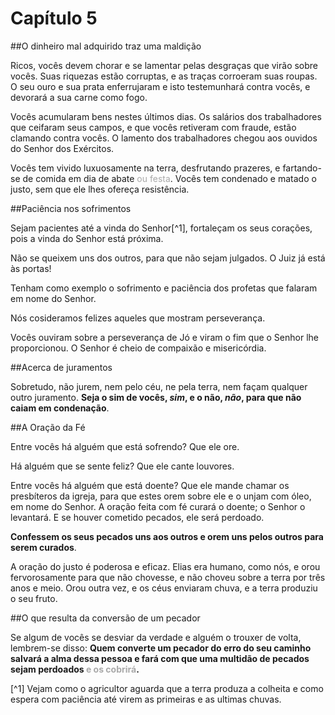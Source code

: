 # Capítulo 5

##O dinheiro mal adquirido traz uma maldição

Ricos, vocês devem chorar e se lamentar pelas desgraças que virão sobre vocês. Suas riquezas estão corruptas, e as traças corroeram suas roupas. O seu ouro e sua prata enferrujaram e isto testemunhará contra vocês, e devorará a sua carne como fogo.

Vocês acumularam bens nestes últimos dias. Os salários dos trabalhadores que ceifaram seus campos, e que vocês retiveram com fraude, estão clamando contra vocês. O lamento dos trabalhadores chegou aos ouvidos do Senhor dos Exércitos.

Vocês tem vivido luxuosamente na terra, desfrutando prazeres, e fartando-se de comida em dia de abate <font color="darkgray">ou festa</font>. Vocês tem condenado e matado o justo, sem que ele lhes ofereça resistência.

##Paciência nos sofrimentos

Sejam pacientes até a vinda do Senhor[^1], fortaleçam os seus corações, pois a vinda do Senhor está próxima.

Não se queixem uns dos outros, para que não sejam julgados. O Juiz já está às portas!

Tenham como exemplo o sofrimento e paciência dos profetas que falaram em nome do Senhor.

Nós cosideramos felizes aqueles que mostram perseverança.

Vocês ouviram sobre a perseverança de Jó e viram o fim que o Senhor lhe proporcionou. O Senhor é cheio de compaixão e misericórdia.

##Acerca de juramentos

Sobretudo, não jurem, nem pelo céu, ne pela terra, nem façam qualquer outro juramento. **Seja o sim de vocês, *sim*, e o não, *não*, para que não caiam em condenação**.

##A Oração da Fé

Entre vocês há alguém que está sofrendo? Que ele ore.

Há alguém que se sente feliz? Que ele cante louvores.

Entre vocês há alguém que está doente? Que ele mande chamar os presbíteros da igreja, para que estes orem sobre ele e o unjam com óleo, em nome do Senhor. A oração feita com fé curará o doente; o Senhor o levantará. E se houver cometido pecados, ele será perdoado.

**Confessem os seus pecados uns aos outros e orem uns pelos outros para serem curados**.

A oração do justo é poderosa e eficaz. Elias era humano, como nós, e orou fervorosamente para que não chovesse, e não choveu sobre a terra por três anos e meio. Orou outra vez, e os céus enviaram chuva, e a terra produziu o seu fruto.

##O que resulta da conversão de um pecador

Se algum de vocês se desviar da verdade e alguém o trouxer de volta, lembrem-se disso: **Quem converte um pecador do erro do seu caminho salvará a alma dessa pessoa e fará  com que uma multidão de pecados sejam perdoados <font color="darkgray">e os cobrirá</font>.**

[^1] Vejam como o agricultor aguarda que a terra produza a colheita e como espera com paciência até virem as primeiras e as ultimas chuvas.